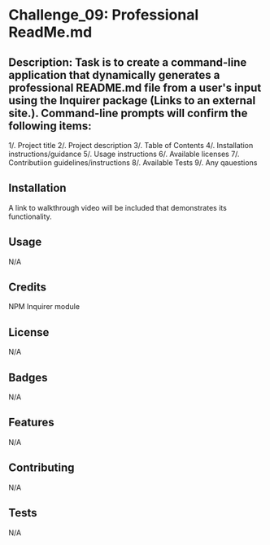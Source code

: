 # Challenge_09:  Professional ReadMe.md

## Description:  Task is to create a command-line application that dynamically generates a professional README.md file from a user's input using the Inquirer package (Links to an external site.).  Command-line prompts will confirm the following items:

1/. Project title
2/. Project description
3/. Table of Contents
4/. Installation instructions/guidance
5/. Usage instructions
6/. Available licenses
7/. Contributiion guidelines/instructions
8/. Available Tests
9/. Any qauestions

## Installation

A link to walkthrough video will be included that demonstrates its functionality. 

## Usage 

N/A


## Credits

NPM Inquirer module


## License

N/A

## Badges

N/A

## Features

N/A

## Contributing

N/A

## Tests

N/A

